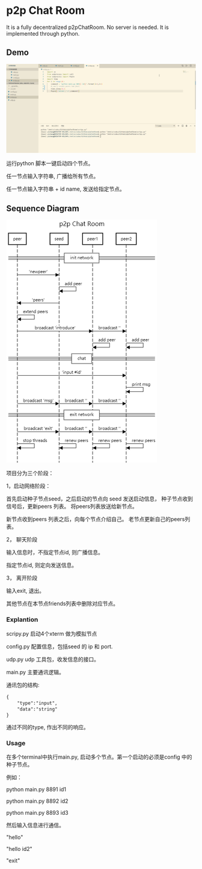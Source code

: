 # p2p Chat Room 

It is a fully decentralized p2pChatRoom. No server is needed. It is implemented through python.

## Demo
![](p2pchatroom.gif)

运行python 脚本一键启动四个节点。

任一节点输入字符串, 广播给所有节点。 

任一节点输入字符串 + id name, 发送给指定节点。 

## Sequence Diagram
![](p2pChatRoom.png)

项目分为三个阶段：

1，启动网络阶段： 

首先启动种子节点seed，之后启动的节点向 seed 发送启动信息， 种子节点收到信号后，更新peers 列表。 将peers列表放送给新节点。 

新节点收到peers 列表之后，向每个节点介绍自己。 老节点更新自己的peers列表。 

2， 聊天阶段

输入信息时，不指定节点id, 则广播信息。

指定节点id, 则定向发送信息。 

3， 离开阶段

输入exit, 退出。

其他节点在本节点friends列表中删除对应节点。 

### Explantion

scripy.py 启动4个xterm 做为模拟节点

config.py 配置信息，包括seed 的 ip 和 port. 

udp.py udp 工具包，收发信息的接口。

main.py 主要通讯逻辑。

通讯包的结构:
```
{
    "type":"input",
    "data":"string"
}
```
通过不同的type, 作出不同的响应。 

### Usage

在多个terminal中执行main.py, 启动多个节点。第一个启动的必须是config 中的种子节点。

例如：

python main.py 8891 id1

python main.py 8892 id2

python main.py 8893 id3

然后输入信息进行通信。

"hello"

"hello id2"

"exit"